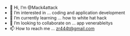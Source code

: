 - 👋 Hi, I’m @Mack4attack
- 👀 I’m interested in ... coding and application development 
- 🌱 I’m currently learning ... how to white hat hack
- 💞️ I’m looking to collaborate on ... app venerableitys 
- 📫 How to reach me ... zr444t@gmail.com 

<!---
Mack4attack/Mack4attack is a ✨ special ✨ repository because its `README.md` (this file) appears on your GitHub profile.
You can click the Preview link to take a look at your changes.
--->
